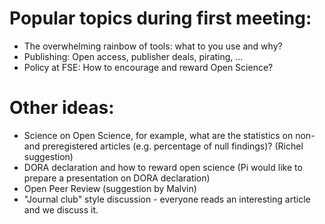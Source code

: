 # Popular topics during first meeting:

- The overwhelming rainbow of tools: what to you use and why?
- Publishing: Open access, publisher deals, pirating, ...
- Policy at FSE: How to encourage and reward Open Science?


# Other ideas:

- Science on Open Science, for example, what are the statistics on non- and 
preregistered articles (e.g. percentage of null findings)? (Richel suggestion)
- DORA declaration and how to reward open science (Pi would like to prepare a presentation on DORA declaration)
- Open Peer Review (suggestion by Malvin)
- "Journal club" style discussion - everyone reads an interesting article and we discuss it. 
